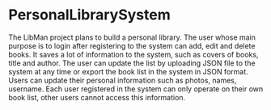 # PersonalLibrarySystem
The LibMan project plans to build a personal library. The user whose main purpose is to login after registering to the system can add, edit and delete books. It saves a lot of information to the system, such as covers of books, title and author. The user can update the list by uploading JSON file to the system at any time or export the book list in the system in JSON format.
Users can update their personal information such as photos, names, username. Each user registered in the system can only operate on their own book list, other users cannot access this information.
